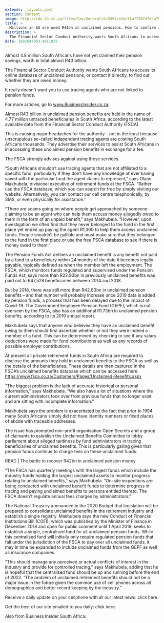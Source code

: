 ```yaml
--- 
extends: _layouts.post 
section: content 
image: http://cdn.24.co.za/files/Cms/General/d/8394/e2ec7faf790747dca799d8d32dcb9e89.jpg 
title: > 
  Millions in SA are owed R42bn in unclaimed pensions. How to confirm if you're one of them 
description: > 
  The Financial Sector Conduct Authority wants South Africans to access its online database of unclaimed pensions, or contact it directly, to find out whether they are owed money.They advertise their services to assist South Africans in in accessing these unclaimed pension benefits in exchange for a fee.The Government Employee Pension Fund (GEPF), which is not overseen by the FSCA, also has an additional R1.73bn in unclaimed pension benefits, according to its 2019 annual report.This is particularly galling given that pension funds continue to charge fees on these unclaimed funds.“On-site inspections are being conducted with unclaimed benefit funds to determine progress in tracing and paying unclaimed benefits to persons entitled thereto. 
date: 1602647053.4811826 
--- 
```

Almost 4.8 million South Africans have not yet claimed their pension savings, worth in total almost R43 billion.

The Financial Sector Conduct Authority wants South Africans to access its online database of unclaimed pensions, or contact it directly, to find out whether they are owed money.

It really doesn't want you to use tracing agents who are not linked to pension funds.

For more articles, go to www.BusinessInsider.co.za.

Almost R43 billion in unclaimed pension benefits are held in the name of 4.77 million untraced beneficiaries in South Africa, according to the latest available data from the Financial Sector Conduct Authority (FSCA).



This is causing major headaches for the authority – not in the least because unscrupulous so-called independent tracing agents are costing South Africans thousands. They advertise their services to assist South Africans in in accessing these unclaimed pension benefits in exchange for a fee.

The FSCA strongly advises against using these services.

“South Africans shouldn’t use tracing agents that are not affiliated to a specific fund, particularly if they don’t have any knowledge of ever having saved with the particular fund the agent claims to represent,” says Olano Makhubela, divisional executive of retirement funds at the FSCA. “Rather use the FSCA database, which you can search for free by simply visiting our website. Alternatively, you can contact our call centre telephonically, by SMS, or even physically for assistance.”

“There are scams going on where people get approached by someone claiming to be an agent who can help them access money allegedly owed to them in the form of an unpaid benefit,” says Makhubela. “However, upon investigation we often find that they never belonged to the fund in the first place yet ended up paying the agent R1,000 to help them access unclaimed funds. People shouldn’t be gullible and must make sure that they belonged to the fund in the first place or use the free FSCA database to see if there is money owed to them.”

The Pension Funds Act defines an unclaimed benefit is any benefit not paid by a fund to a beneficiary within 24 months of the date it becomes legally payable, typically defined as when the member left the employment. The FSCA, which monitors funds regulated and supervised under the Pension Funds Act, says more than R22.93bn in previously unclaimed benefits was paid out to 647,528 beneficiaries between 2014 and 2018.

But by 2018, there was still more than R42.83bn in unclaimed pension benefits – and that number will probably increase once 2019 data is added by pension funds, a process that has been delayed due to the impact of Covid-19. The Government Employee Pension Fund (GEPF), which is not overseen by the FSCA, also has an additional R1.73bn in unclaimed pension benefits, according to its 2019 annual report.

Makhubela says that anyone who believes they have an unclaimed benefit owing to them should first ascertain whether or not they were indeed a member of a fund. This can be determined by checking to see if any salary deductions were made for fund contributions as well as any records of possible employer contributions.

At present all private retirement funds in South Africa are required to disclose the amounts they hold in unclaimed benefits to the FSCA as well as the details of the beneficiaries. These details are then captured in the FSCA’s unclaimed benefits database which can be accessed here: https://www.fsca.co.za/Customers/Pages/Unclaimed-Benefits.aspx

“The biggest problem is the lack of accurate historical or personal information,” says Makhubela. “We also have a lot of situations where the current administrators took over from previous funds that no longer exist and are sitting with incomplete information.”

Makhubela says the problem is exacerbated by the fact that prior to 1994 many South Africans simply did not have identity numbers or fixed places of abode with traceable addresses.

The issue has prompted non-profit organisation Open Secrets and a group of claimants to establish the Unclaimed Benefits Committee to lobby parliament about alleged tardiness by fund administrators in tracing beneficiaries of unclaimed benefits. This is particularly galling given that pension funds continue to charge fees on these unclaimed funds.

READ | The battle to recover R42bn in unclaimed pension money

“The FSCA has quarterly meetings with the largest funds which include the industry funds holding the largest unclaimed assets to monitor progress relating to unclaimed benefits,” says Makhubela. “On-site inspections are being conducted with unclaimed benefit funds to determine progress in tracing and paying unclaimed benefits to persons entitled thereto. The FSCA doesn’t regulate annual fees charges by administrators.”

The National Treasury announced in the 2020 Budget that legislation will be prepared to consolidate unclaimed benefits in the retirement industry and establish a single registry. Makhubela says the new Conduct of Financial Institutions Bill (COFI), which was published by the Minister of Finance in December 2018 and open for public comment until 1 April 2019, seeks to establish a single, centralised fund for all unclaimed pension funds. While this centralised fund will initially only require regulated pension funds that fall under the jurisdiction of the FSCA to pay over all unclaimed funds, it may in time be expanded to include unclaimed funds from the GEPF as well as insurance companies.

“This should manage any perceived or actual conflicts of interest in the industry and provide for controlled tracing,” says Makhubela, adding that he is hopeful that the centralised fund should be up and running before the end of 2022. “The problem of unclaimed retirement benefits should not be a major issue in the future given the common use of cell phones across all demographics and better record keeping by the industry.”

Receive a daily update on your cellphone with all our latest news: click here.

Get the best of our site emailed to you daily: click here.

Also from Business Insider South Africa: